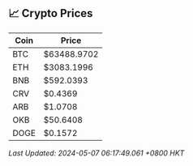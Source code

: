 ## 📈 Crypto Prices

| Coin | Price |
| ---- | ----- |
| BTC | $63488.9702 |
| ETH | $3083.1996 |
| BNB | $592.0393 |
| CRV | $0.4369 |
| ARB | $1.0708 |
| OKB | $50.6408 |
| DOGE | $0.1572 |

_Last Updated: 2024-05-07 06:17:49.061 +0800 HKT_